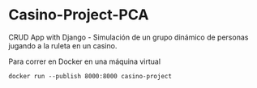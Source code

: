 # Casino-Project-PCA
CRUD App with Django - Simulación de un grupo dinámico de personas jugando a la ruleta en un casino.

Para correr en Docker en una máquina virtual
```
docker run --publish 8000:8000 casino-project
```
